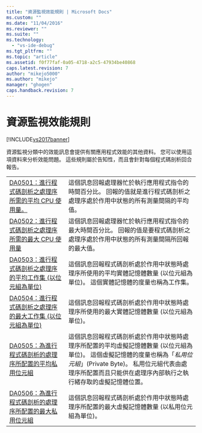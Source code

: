 ```yaml
---
title: "資源監視效能規則 | Microsoft Docs"
ms.custom: ""
ms.date: "11/04/2016"
ms.reviewer: ""
ms.suite: ""
ms.technology: 
  - "vs-ide-debug"
ms.tgt_pltfrm: ""
ms.topic: "article"
ms.assetid: f0f77faf-0a05-4718-a2c5-47934be40868
caps.latest.revision: 7
author: "mikejo5000"
ms.author: "mikejo"
manager: "ghogen"
caps.handback.revision: 7
---
```

# 資源監視效能規則
[!INCLUDE[vs2017banner](../code-quality/includes/vs2017banner.md)]

資源監視分類中的效能訊息會提供有關應用程式效能的其他資料。  您可以使用這項資料來分析效能問題。  這些規則屬於告知性，而且會針對每個程式碼剖析回合報告。  
  
|||  
|-|-|  
|[DA0501：進行程式碼剖析之處理序所需的平均 CPU 使用量。](../Topic/DA0501:%20Average%20CPU%20consumption%20by%20the%20Process%20being%20profiled..md)|這個訊息回報處理器忙於執行應用程式指令的時間百分比。  回報的值就是進行程式碼剖析之處理序處於作用中狀態的所有測量間隔的平均值。|  
|[DA0502：進行程式碼剖析之處理序所需的最大 CPU 使用量](../profiling/da0502-maximum-cpu-consumption-by-the-process-being-profiled.md)|這個訊息回報處理器忙於執行應用程式指令的最大時間百分比。  回報的值是要程式碼剖析之處理序處於作用中狀態的所有測量間隔所回報的最大值。|  
|[DA0503：進行程式碼剖析之處理序的平均工作集 \(以位元組為單位\)](../profiling/da0503-average-working-set-in-bytes-for-the-process-being-profiled.md)|這個訊息回報程式碼剖析處於作用中狀態時處理序所使用的平均實體記憶體數量 \(以位元組為單位\)。  這個實體記憶體的度量也稱為工作集。|  
|[DA0504：進行程式碼剖析之處理序的最大工作集 \(以位元組為單位\)](../profiling/da0504-maximum-working-set-in-bytes-for-the-process-being-profiled.md)|這個訊息回報程式碼剖析處於作用中狀態時處理序所使用的最大實體記憶體數量 \(以位元組為單位\)。|  
|[DA0505：為進行程式碼剖析的處理序所配置的平均私用位元組](../profiling/da0505-average-private-bytes-allocated-for-the-process-being-profiled.md)|這個訊息回報程式碼剖析處於作用中狀態時處理序所配置的平均虛擬記憶體數量 \(以位元組為單位\)。  這個虛擬記憶體的度量也稱為「*私用位元組*」\(Private Byte\)。  私用位元組代表由處理序所配置而且只能供在處理序內部執行之執行緒存取的虛擬記憶體位置。|  
|[DA0506：為進行程式碼剖析的處理序所配置的最大私用位元組](../profiling/da0506-maximum-private-bytes-allocated-for-the-process-being-profiled.md)|這個訊息回報程式碼剖析處於作用中狀態時處理序所配置的最大虛擬記憶體數量 \(以私用位元組為單位\)。|